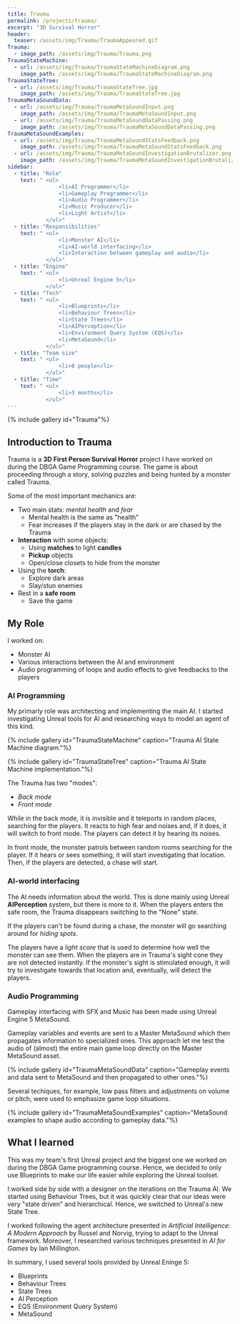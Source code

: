 ```yaml
---
title: Trauma
permalink: /projects/trauma/
excerpt: "3D Survival Horror"
header:
  teaser: /assets/img/Trauma/TraumaAppeared.gif
Trauma:
  - image_path: /assets/img/Trauma/Trauma.png
TraumaStateMachine:
  - url: /assets/img/Trauma/TraumaStateMachineDiagram.png
    image_path: /assets/img/Trauma/TraumaStateMachineDiagram.png
TraumaStateTree:
  - url: /assets/img/Trauma/TraumaStateTree.jpg
    image_path: /assets/img/Trauma/TraumaStateTree.jpg
TraumaMetaSoundData:
  - url: /assets/img/Trauma/TraumaMetaSoundInput.png
    image_path: /assets/img/Trauma/TraumaMetaSoundInput.png
  - url: /assets/img/Trauma/TraumaMetaSoundDataPassing.png
    image_path: /assets/img/Trauma/TraumaMetaSoundDataPassing.png
TraumaMetaSoundExamples:
  - url: /assets/img/Trauma/TraumaMetaSoundStatsFeedback.png
    image_path: /assets/img/Trauma/TraumaMetaSoundStatsFeedback.png
  - url: /assets/img/Trauma/TraumaMetaSoundInvestigationBrutalizer.png
    image_path: /assets/img/Trauma/TraumaMetaSoundInvestigationBrutalizer.png
sidebar:
  - title: "Role"
    text: " <ul>
                <li>AI Programmer</li>
                <li>Gameplay Programmer</li> 
                <li>Audio Programmer</li>
                <li>Music Producer</li>
                <li>Light Artist</li>
            </ul>"
  - title: "Responsibilities"
    text: " <ul>
                <li>Monster AI</li>
                <li>AI-world interfacing</li>
                <li>Interaction between gameplay and audio</li>
            </ul>"
  - title: "Engine"
    text: " <ul>
                <li>Unreal Engine 5</li>
            </ul>"
  - title: "Tech"
    text: " <ul>
                <li>Blueprints</li> 
                <li>Behaviour Trees</li>
                <li>State Trees</li>
                <li>AIPerception</li>
                <li>Environment Query System (EQS)</li>
                <li>MetaSound</li>
            </ul>"
  - title: "Team size"
    text: " <ul>
                <li>8 people</li>
            </ul>"
  - title: "Time"
    text: " <ul>
                <li>3 months</li>
            </ul>"
---
```

{% include gallery id="Trauma"%}

[//]: # "DI CHE PROGETTO SI TRATTA"
## Introduction to Trauma
Trauma is a **3D First Person Survival Horror** project I have worked on during the DBGA Game Programming course.
The game is about proceeding through a story, solving puzzles and being hunted by a monster called Trauma.

Some of the most important mechanics are:
- Two main stats: *mental health* and *fear* 
    - Mental health is the same as "health"
    - Fear increases if the players stay in the dark or are chased by the Trauma
- **Interaction** with some objects:
    - Using **matches** to light **candles**   
    - **Pickup** objects
    - Open/close closets to hide from the monster
- Using the **torch**:
    - Explore dark areas
    - Slay/stun enemies
- Rest in a **safe room**
    - Save the game

[//]: # "DI COSA MI SONO OCCUPATO"
## My Role
I worked on:
- Monster AI
- Various interactions between the AI and environment
- Audio programming of loops and audio effects to give feedbacks to the players

### AI Programming
My primarly role was architecting and implementing the main AI. 
I started investigating Unreal tools for AI and researching ways to model an agent of this kind.

{% include gallery id="TraumaStateMachine" caption="Trauma AI State Machine diagram."%}

{% include gallery id="TraumaStateTree" caption="Trauma AI State Machine implementation."%}

The Trauma has two "modes":
- *Back mode*
- *Front mode*

While in the back mode, it is invisible and it teleports in random places, searching for the players. 
It reacts to high fear and noises and, if it does, it will switch to front mode.
The players can detect it by hearing its noises.

In front mode, the monster patrols between random rooms searching for the player. 
If it hears or sees something, it will start investigating that location. 
Then, if the players are detected, a chase will start.

### AI-world interfacing
The AI needs information about the world. This is done mainly using Unreal **AIPerception** system, but there is more to it.
When the players enters the safe room, the Trauma disappears switching to the "None" state. 

If the players can't be found during a chase, the monster will go searching around for *hiding spots*.

The players have a *light score* that is used to determine how well the monster can see them.
When the players are in Trauma's sight cone they are not detected instantly. 
If the monster's sight is stimulated enough, it will try to investigate towards that location and, eventually, will detect the players.

### Audio Programming
Gameplay interfacing with SFX and Music has been made using Unreal Engine 5 MetaSound. 

Gameplay variables and events are sent to a Master MetaSound which then propagates information to specialized ones.
This approach let me test the audio of (almost) the entire main game loop directly on the Master MetaSound asset.

{% include gallery id="TraumaMetaSoundData" caption="Gameplay events and data sent to MetaSound and then propagated to other ones."%}

Several techiques, for example, low pass filters and adjustments on volume or pitch, were used to emphasize game loop situations. 

{% include gallery id="TraumaMetaSoundExamples" caption="MetaSound examples to shape audio according to gameplay data."%}

## What I learned
This was my team's first Unreal project and the biggest one we worked on during the DBGA Game programming course. 
Hence, we decided to only use Blueprints to make our life easier while exploring the Unreal toolset.

I worked side by side with a designer on the iterations on the Trauma AI.
We started using Behaviour Trees, but it was quickly clear that our ideas were very "state driven" and hierarchical.
Hence, we switched to Unreal's new State Tree.

I worked following the agent architecture presented in *Artificial Intelligence: A Modern Approach* by Russel and Norvig, trying to adapt to the Unreal framework.
Moreover, I researched various techniques presented in *AI for Games* by Ian Millington.

In summary, I used several tools provided by Unreal Eninge 5:
- Blueprints
- Behaviour Trees
- State Trees
- AI Perception
- EQS (Environment Query System)
- MetaSound